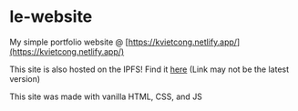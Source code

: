 # le-website
My simple portfolio website @ [https://kvietcong.netlify.app/](https://kvietcong.netlify.app/)

This site is also hosted on the IPFS! Find it [here](https://ipfs.io/ipfs/QmQRgbKA8X7KWw3RDCvqHo37pLjofNfN7eTqg3fABM5Dkn) (Link may not be the latest version)

This site was made with vanilla HTML, CSS, and JS
